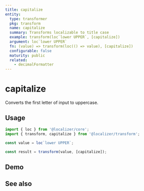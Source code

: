 ```yaml
---
title: capitalize
entity:
  type: transformer
  pkg: transform
  name: capitalize
  summary: Transforms localizable to title case
  example: transform(loc`lower UPPER`, [capitalize])
  argument: loc`lower UPPER`
  fn: (value) => transform(loc(() => value), [capitalize])
  configurable: false
  maturity: public
  related:
    - decimalFormatter
---
```


# capitalize <Package name="transform"/>

Converts the first letter of input to uppercase.

## Usage

```typescript twoslash
import { loc } from '@localizer/core';
import { transform, capitalize } from '@localizer/transform';

const value = loc`lower UPPER`;

const result = transform(value, [capitalize]);
```

## Demo

<script setup>
  import { ref, computed } from 'vue';
  import { NFormItem } from 'naive-ui/es/form';
  import { NInput } from 'naive-ui/es/input';

  const value = ref('lower UPPER');
</script>

<EntityDemo :args="[value]">
  <NFormItem label="Value">
    <NInput v-model:value="value" type="text" />
  </NFormItem>

</EntityDemo>

## See also

<Entities />

